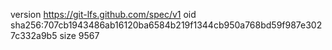 version https://git-lfs.github.com/spec/v1
oid sha256:707cb1943486ab16120ba6584b219f1344cb950a768bd59f987e3027c332a9b5
size 9567
